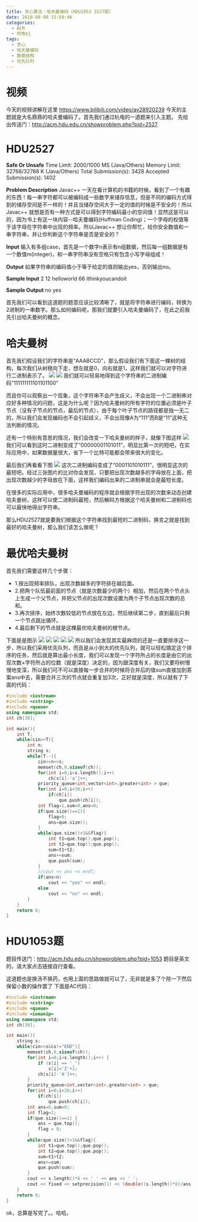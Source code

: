 ```yaml
---
title: 贪心算法：哈夫曼编码（HDU1053 2527题）
date: 2018-08-08 15:59:46
categories:
  - ACM
  - 杭电oj
tags:
  - 贪心
  - 哈夫曼编码
  - 数据结构
  - 优先队列
---
```

# 视频
今天的视频讲解在这里
https://www.bilibili.com/video/av28920239
今天的主题就是大名鼎鼎的哈夫曼编码了。首先我们通过杭电的一道题来引入主题。
先给出传送门：http://acm.hdu.edu.cn/showproblem.php?pid=2527
# HDU2527
**Safe Or Unsafe**
Time Limit: 2000/1000 MS (Java/Others)    Memory Limit: 32768/32768 K (Java/Others)
Total Submission(s): 3428    Accepted Submission(s): 1402


**Problem Description**
Javac++ 一天在看计算机的书籍的时候，看到了一个有趣的东西！每一串字符都可以被编码成一些数字来储存信息，但是不同的编码方式得到的储存空间是不一样的！并且当储存空间大于一定的值的时候是不安全的！所以Javac++ 就想是否有一种方式是可以得到字符编码最小的空间值！显然这是可以的，因为书上有这一块内容--哈夫曼编码(Huffman Coding)；一个字母的权值等于该字母在字符串中出现的频率。所以Javac++ 想让你帮忙，给你安全数值和一串字符串，并让你判断这个字符串是否是安全的？
 

**Input**
输入有多组case，首先是一个数字n表示有n组数据，然后每一组数据是有一个数值m(integer)，和一串字符串没有空格只有包含小写字母组成！
 

**Output**
如果字符串的编码值小于等于给定的值则输出yes，否则输出no。
 

**Sample Input**
2
12
helloworld
66
ithinkyoucandoit
 

**Sample Output**
no
yes
 
首先我们可以看到这道题的题意应该比较清晰了，就是将字符串进行编码，转换为2进制的一串数字。那么如何编码呢，那我们就要引入哈夫曼编码了，在此之前我先引出哈夫曼树的概念。

# 哈夫曼树
首先我们假设我们的字符串是“AAABCCD”，那么假设我们有下面这一棵树的结构，每次我们从树根向下走，想左就是0，向右就是1，这样我们就可以对字符进行二进制表示了。
![](/img/哈夫曼编码1.jpg)
![](/img/哈夫曼编码2.png)
我们就可以轻易地得到这个字符串的二进制编码“111111111101101100”

而且你可以观察出一个现象，这个字符串不会产生歧义，不会出现一个二进制串对应好多种情况的问题，这是为什么呢？因为哈夫曼树的所有字符的位置必须是叶子节点（没有子节点的节点，最后的节点），由于每个叶子节点的路径都是独一无二的，所以我们会发现编码也不会引起歧义，不会出现像A为“111”而B是“11”这种无法判断的情况。

还有一个特别有意思的情况，我们会改变一下哈夫曼树的样子，就像下图这样
![](/img/哈夫曼编码3.png)
我们可以看到这时二进制变成了“00000001101011”，明显比第一次的短吧，在实际应用中，如果数据量很大，省下一个比特可能都会带来很大的变化。

最后我们再看看下图
![](/img/哈夫曼编码4.png)
这次二进制编码变成了“0001101010111”，很明显这次的最短吧。经过三张图片的比对你会发现，只要把出现次数越多的字母放在上面，把出现次数越少的字母放在下面，这样我们编码出来的二进制串就会是最短长度。

在很多的实际应用中，很多哈夫曼编码的程序就会根据字符出现的次数来动态创建哈夫曼树，这样可以使二进制码最短，然后解码方根据这个哈夫曼树和二进制码也可以最快地得出字符串。

那么HDU2527就是要我们根据这个字符串找到最短的二进制码，换言之就是找到最好的哈夫曼树，那么我们该怎么做呢？
# 最优哈夫曼树
首先我们需要这样几个步骤：
* 1.按出现频率排队，出现次数越多的字符排在越后面。
* 2.把两个队伍最前面的节点（就是次数最少的两个）相加，然后在两个节点头上生成一个父节点，并把父节点的出现次数设置为两个子节点出现次数的总和。
* 3.再次排序，始终次数较低的节点放在左边，然后继续第二步，直到最后只剩一个节点跳出循环。
* 4.最后剩下的节点就是这棵最优哈夫曼树的根节点。

下面是是图示
![](/img/哈夫曼编码5.png)
![](/img/哈夫曼编码6.png)
![](/img/哈夫曼编码7.png)
![](/img/哈夫曼编码8.png)
![](/img/哈夫曼编码9.png)
所以我们会发现其实最麻烦的还是一直要排序这一步，所以我们采用优先队列，而且是从小到大的优先队列，就可以轻松搞定这个排序的任务，然后就是算出最小长度，我们可以发现一个字符所占的长度是由它的出现次数×字符所占的位数（就是深度）决定的，因为跟深度有关，我们又要将树慢慢地变深，所以我们可不可以直接每一步合并的时候将合并后的值sum直接加到答案ans中去，需要合并三次的节点就会重复加3次，正好就是深度，所以就有了下面的代码：
```cpp
#include <iostream>
#include <cstring>
#include <queue>
using namespace std;
int ch[30];

int main(){
    int T;
    while(cin>>T){
        int n;
        string s;
        while(T--){
            cin>>n>>s;
            memset(ch,0,sizeof(ch));
            for(int i=0;i<s.length();i++)
                ch[s[i]-'a']++;
            priority_queue<int,vector<int>,greater<int> > que;
            for(int i=0;i<30;i++)
                if(ch[i])
                    que.push(ch[i]);
            int flag=1,sum=0,ans=0;
            if(que.size()==1){
                flag=0;
                ans=que.size();
            }
            while(que.size()>1&&flag){
                int t1=que.top();que.pop();
                int t2=que.top();que.pop();
                sum=t1+t2;
                ans+=sum;
                que.push(sum);
            }
            //cout << ans << endl;
            if(ans<n)
                cout << "yes" << endl;
            else
                cout << "no" << endl;
        }
    }
    return 0;
}

```
# HDU1053题
题目传送门：http://acm.hdu.edu.cn/showproblem.php?pid=1053
题目是英文的，请大家点击链接自行查看。

这道题也是换汤不换药，也用上面的思路做就可以了，无非就是多了个除一下然后保留小数的操作罢了
下面是AC代码：
```cpp
#include <iostream>
#include <cstring>
#include <queue>
#include <iomanip>
using namespace std;
int ch[30];

int main(){
    string s;
    while(cin>>s&&s!="END"){
        memset(ch,0,sizeof(ch));
        for(int i=0;i<s.length();i++) {
            if (s[i] == '_')
                s[i]='Z'+1;
            ch[s[i]-'A']++;
        }
        priority_queue<int,vector<int>,greater<int> > que;
        for(int i=0;i<30;i++)
            if(ch[i])
                que.push(ch[i]);
        int ans=0,sum=0;
        int flag=1;
        if(que.size()==1) {
            ans = que.top();
            flag = 0;
        }
        while(que.size()>1&&flag){
            int t1=que.top();que.pop();
            int t2=que.top();que.pop();
            sum=t1+t2;
            ans+=sum;
            que.push(sum);
        }
        cout << s.length()*8 << ' ' << ans << ' ';
        cout << fixed << setprecision(1) << (double)(s.length()*8)/ans << endl;
    }
    return 0;
}

```
ok，总算是写完了。。哈哈。